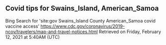 ## Covid tips for Swains_Island, American_Samoa

Bing Search for 'site:gov Swains_Island County American_Samoa covid vaccine access'
https://www.cdc.gov/coronavirus/2019-ncov/travelers/map-and-travel-notices.html
Retrieved on Friday, February 12, 2021 at 5:40AM (UTC)